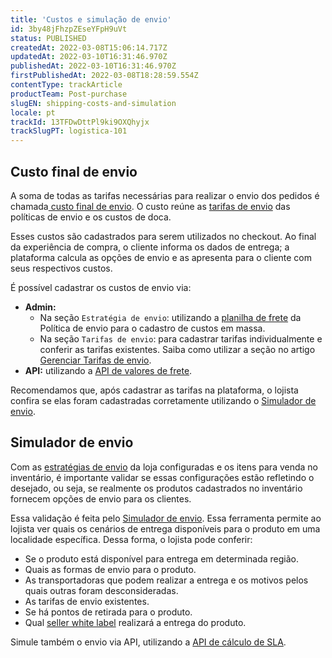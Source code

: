 ```yaml
---
title: 'Custos e simulação de envio'
id: 3by48jFhzpZEseYFpH9uVt
status: PUBLISHED
createdAt: 2022-03-08T15:06:14.717Z
updatedAt: 2022-03-10T16:31:46.970Z
publishedAt: 2022-03-10T16:31:46.970Z
firstPublishedAt: 2022-03-08T18:28:59.554Z
contentType: trackArticle
productTeam: Post-purchase
slugEN: shipping-costs-and-simulation
locale: pt
trackId: 13TFDwDttPl9ki9OXQhyjx
trackSlugPT: logistica-101
---
```



## Custo final de envio

A soma de todas as tarifas necessárias para realizar o envio dos pedidos é chamada[ custo final de envio](/pt/tutorial/custo-final-do-envio--5bwhIO108VA5Y2YOpef9lV). O custo reúne as [tarifas de envio](/pt/tutorial/tarifas-de-envio--1Balpg3rv0854udEPedvMM) das políticas de envio e os custos de doca. 

Esses custos são cadastrados para serem utilizados no checkout. Ao final da experiência de compra, o cliente informa os dados de entrega; a plataforma calcula as opções de envio e as apresenta para o cliente com seus respectivos custos. 

É possível cadastrar os custos de envio via:

* **Admin:**
    * Na seção `Estratégia de envio`: utilizando a [planilha de frete](/pt/tutorial/como-montar-a-planilha-de-frete--tutorials_127) da Política de envio para o cadastro de custos em massa.
    * Na seção `Tarifas de envio`: para cadastrar tarifas individualmente e conferir as tarifas existentes. Saiba como utilizar a seção no artigo [Gerenciar Tarifas de envio](/pt/tutorial/gerenciar-valores-de-frete--tutorials_141).
* **API:** utilizando a [API de valores de frete](https://developers.vtex.com/vtex-rest-api/reference/createupdatefreightvalues).

Recomendamos que, após cadastrar as tarifas na plataforma, o lojista confira se elas foram cadastradas corretamente utilizando o [Simulador de envio](/pt/tutorial/simulador-de-envio--tutorials_144).

## Simulador de envio

Com as [estratégias de envio](/pt/tutorial/estrategia-de-envio--58vLBDbjYVQzJ6rRc5QNz3) da loja configuradas e os itens para venda no inventário, é importante validar se essas configurações estão refletindo o desejado, ou seja, se realmente os produtos cadastrados no inventário fornecem opções de envio para os clientes. 

Essa validação é feita pelo [Simulador de envio](/pt/tutorial/simulador-de-envio--tutorials_144). Essa ferramenta permite ao lojista ver quais os cenários de entrega disponíveis para o produto em uma localidade específica. Dessa forma, o lojista pode conferir:

* Se o produto está disponível para entrega em determinada região.
* Quais as formas de envio para o produto.
* As transportadoras que podem realizar a entrega e os motivos pelos quais outras foram desconsideradas.
* As tarifas de envio existentes.
* Se há pontos de retirada para o produto.
* Qual [seller white label](/pt/tutorial/definicoes-de-conta-franquia-e-seller-white-label--5orlGHyDHGAYciQ64oEgKa) realizará a entrega do produto. 

<div class = "alert alert-info">
Simule também o envio via API, utilizando a <a href="https://developers.vtex.com/vtex-rest-api/reference/calculatesla">API de cálculo de SLA</a>.
</div>
